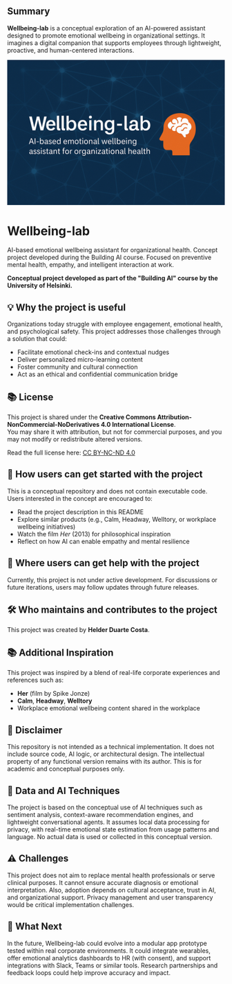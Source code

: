 ## Summary

**Wellbeing-lab** is a conceptual exploration of an AI-powered assistant designed to promote emotional wellbeing in organizational settings. It imagines a digital companion that supports employees through lightweight, proactive, and human-centered interactions.

![Wellbeing-lab preview](Wellbeing-lab.png)

# Wellbeing-lab
AI-based emotional wellbeing assistant for organizational health. Concept project developed during the Building AI course. Focused on preventive mental health, empathy, and intelligent interaction at work.

**Conceptual project developed as part of the "Building AI" course by the University of Helsinki.**

## 💡 Why the project is useful

Organizations today struggle with employee engagement, emotional health, and psychological safety. This project addresses those challenges through a solution that could:

- Facilitate emotional check-ins and contextual nudges
- Deliver personalized micro-learning content
- Foster community and cultural connection
- Act as an ethical and confidential communication bridge

## 📚 License

This project is shared under the **Creative Commons Attribution-NonCommercial-NoDerivatives 4.0 International License**.  
You may share it with attribution, but not for commercial purposes, and you may not modify or redistribute altered versions.

Read the full license here: [CC BY-NC-ND 4.0](https://creativecommons.org/licenses/by-nc-nd/4.0/)

## 🚀 How users can get started with the project

This is a conceptual repository and does not contain executable code. Users interested in the concept are encouraged to:

- Read the project description in this README
- Explore similar products (e.g., Calm, Headway, Welltory, or workplace wellbeing initiatives)
- Watch the film *Her* (2013) for philosophical inspiration
- Reflect on how AI can enable empathy and mental resilience

## 🧭 Where users can get help with the project

Currently, this project is not under active development. For discussions or future iterations, users may follow updates through future releases.

## 🛠️ Who maintains and contributes to the project

This project was created by **Helder Duarte Costa**.

## 📚 Additional Inspiration

This project was inspired by a blend of real-life corporate experiences and references such as:

- **Her** (film by Spike Jonze)
- **Calm**, **Headway**, **Welltory**
- Workplace emotional wellbeing content shared in the workplace

## 🚫 Disclaimer

This repository is not intended as a technical implementation. It does not include source code, AI logic, or architectural design. The intellectual property of any functional version remains with its author. This is for academic and conceptual purposes only.

## 🧠 Data and AI Techniques

The project is based on the conceptual use of AI techniques such as sentiment analysis, context-aware recommendation engines, and lightweight conversational agents. It assumes local data processing for privacy, with real-time emotional state estimation from usage patterns and language. No actual data is used or collected in this conceptual version.

## ⚠️ Challenges

This project does not aim to replace mental health professionals or serve clinical purposes. It cannot ensure accurate diagnosis or emotional interpretation. Also, adoption depends on cultural acceptance, trust in AI, and organizational support. Privacy management and user transparency would be critical implementation challenges.

## 🔮 What Next

In the future, Wellbeing-lab could evolve into a modular app prototype tested within real corporate environments. It could integrate wearables, offer emotional analytics dashboards to HR (with consent), and support integrations with Slack, Teams or similar tools. Research partnerships and feedback loops could help improve accuracy and impact.
